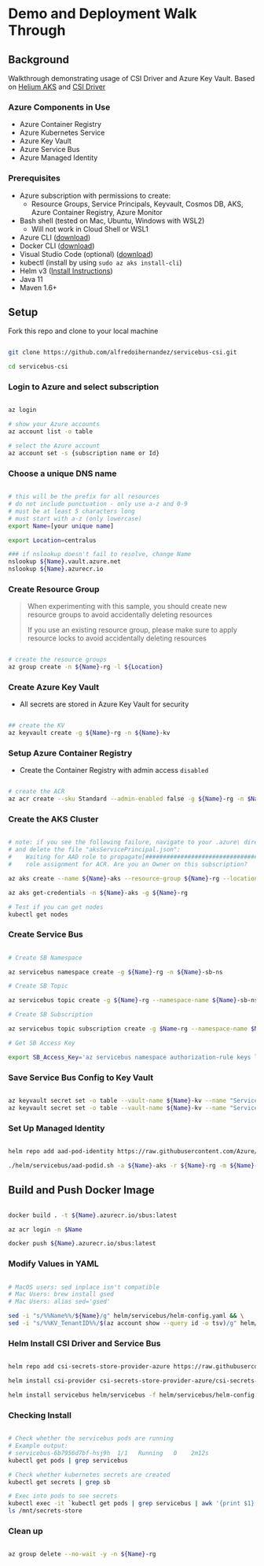 # Demo and Deployment Walk Through

## Background

Walkthrough demonstrating usage of CSI Driver and Azure Key Vault. Based on [Helium AKS](https://github.com/retaildevcrews/helium/tree/main/docs/aks) and [CSI Driver](https://github.com/Azure/secrets-store-csi-driver-provider-azure)

### Azure Components in Use

- Azure Container Registry
- Azure Kubernetes Service
- Azure Key Vault
- Azure Service Bus
- Azure Managed Identity

### Prerequisites

- Azure subscription with permissions to create:
  - Resource Groups, Service Principals, Keyvault, Cosmos DB, AKS, Azure Container Registry, Azure Monitor
- Bash shell (tested on Mac, Ubuntu, Windows with WSL2)
  - Will not work in Cloud Shell or WSL1
- Azure CLI ([download](https://docs.microsoft.com/en-us/cli/azure/install-azure-cli?view=azure-cli-latest))
- Docker CLI ([download](https://docs.docker.com/install/))
- Visual Studio Code (optional) ([download](https://code.visualstudio.com/download))
- kubectl (install by using `sudo az aks install-cli`)
- Helm v3 ([Install Instructions](https://helm.sh/docs/intro/install/))
- Java 11
- Maven 1.6+

## Setup

Fork this repo and clone to your local machine

```bash

git clone https://github.com/alfredoihernandez/servicebus-csi.git

cd servicebus-csi

```

### Login to Azure and select subscription

```bash

az login

# show your Azure accounts
az account list -o table

# select the Azure account
az account set -s {subscription name or Id}

```

### Choose a unique DNS name

```bash

# this will be the prefix for all resources
# do not include punctuation - only use a-z and 0-9
# must be at least 5 characters long
# must start with a-z (only lowercase)
export Name=[your unique name]

export Location=centralus

### if nslookup doesn't fail to resolve, change Name
nslookup ${Name}.vault.azure.net
nslookup ${Name}.azurecr.io

```

### Create Resource Group

> When experimenting with this sample, you should create new resource groups to avoid accidentally deleting resources
>
> If you use an existing resource group, please make sure to apply resource locks to avoid accidentally deleting resources

```bash

# create the resource groups
az group create -n ${Name}-rg -l ${Location}

```

### Create Azure Key Vault

- All secrets are stored in Azure Key Vault for security

```bash

## create the KV
az keyvault create -g ${Name}-rg -n ${Name}-kv

```

### Setup Azure Container Registry

- Create the Container Registry with admin access `disabled`

```bash

# create the ACR
az acr create --sku Standard --admin-enabled false -g ${Name}-rg -n $Name

```

### Create the AKS Cluster

```bash

# note: if you see the following failure, navigate to your .azure\ directory
# and delete the file "aksServicePrincipal.json":
#    Waiting for AAD role to propagate[################################    ]  90.0000%Could not create a
#    role assignment for ACR. Are you an Owner on this subscription?

az aks create --name ${Name}-aks --resource-group ${Name}-rg --location ${Location} --enable-cluster-autoscaler --min-count 3 --max-count 6 --node-count 3 --kubernetes-version 1.17.11 --attach-acr $Name  --no-ssh-key --enable-managed-identity

az aks get-credentials -n ${Name}-aks -g ${Name}-rg

# Test if you can get nodes
kubectl get nodes

```

### Create Service Bus

```bash

# Create SB Namespace

az servicebus namespace create -g ${Name}-rg -n ${Name}-sb-ns

# Create SB Topic

az servicebus topic create -g ${Name}-rg --namespace-name ${Name}-sb-ns -n ${Name}-sb-topic

# Create SB Subscription

az servicebus topic subscription create -g $Name-rg --namespace-name $Name-sb-ns --topic-name ${Name}-sb-topic -n ${Name}-sb-sub

# Get SB Access Key

export SB_Access_Key='az servicebus namespace authorization-rule keys list -g $Name-rg --namespace-name $Name-sb-ns --name RootManageSharedAccessKey -o tsv --query primaryConnectionString'

```

### Save Service Bus Config to Key Vault

```bash

az keyvault secret set -o table --vault-name ${Name}-kv --name "ServiceBusConn" --value $(eval $SB_Access_Key)
az keyvault secret set -o table --vault-name ${Name}-kv --name "ServiceBusTopic" --value ${Name}-sb-topic

```

### Set Up Managed Identity

```bash

helm repo add aad-pod-identity https://raw.githubusercontent.com/Azure/aad-pod-identity/master/charts

./helm/servicebus/aad-podid.sh -a ${Name}-aks -r ${Name}-rg -m ${Name}-mi -k ${Name}-kv

```

## Build and Push Docker Image

```bash

docker build . -t ${Name}.azurecr.io/sbus:latest

az acr login -n $Name

docker push ${Name}.azurecr.io/sbus:latest

```

### Modify Values in YAML

```bash

# MacOS users: sed inplace isn't compatible
# Mac Users: brew install gsed
# Mac Users: alias sed='gsed'

sed -i "s/%%Name%%/${Name}/g" helm/servicebus/helm-config.yaml && \
sed -i "s/%%KV_TenantID%%/$(az account show --query id -o tsv)/g" helm/servicebus/helm-config.yaml

```

### Helm Install CSI Driver and Service Bus

```bash

helm repo add csi-secrets-store-provider-azure https://raw.githubusercontent.com/Azure/secrets-store-csi-driver-provider-azure/master/charts

helm install csi-provider csi-secrets-store-provider-azure/csi-secrets-store-provider-azure

helm install servicebus helm/servicebus -f helm/servicebus/helm-config.yaml

```

### Checking Install

```bash

# Check whether the servicebus pods are running
# Example output:
# servicebus-6b7956d7bf-hsj9h  1/1   Running   0    2m12s
kubectl get pods | grep servicebus

# Check whether kubernetes secrets are created
kubectl get secrets | grep sb 

# Exec into pods to see secrets
kubectl exec -it `kubectl get pods | grep servicebus | awk '{print $1}'` -- /bin/sh
ls /mnt/secrets-store

```

### Clean up

```bash

az group delete --no-wait -y -n ${Name}-rg

```
